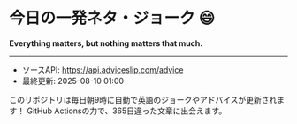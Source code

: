 # 今日の一発ネタ・ジョーク 😄



**Everything matters, but nothing matters that much.**

---
- ソースAPI: https://api.adviceslip.com/advice
- 最終更新: 2025-08-10 01:00

このリポジトリは毎日朝9時に自動で英語のジョークやアドバイスが更新されます！
GitHub Actionsの力で、365日違った文章に出会えます。
